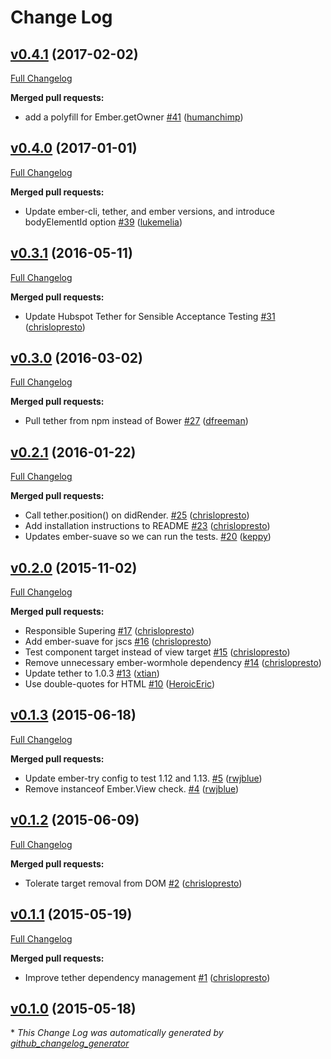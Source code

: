 # Change Log

## [v0.4.1](https://github.com/yapplabs/ember-tether/tree/v0.4.1) (2017-02-02)
[Full Changelog](https://github.com/yapplabs/ember-tether/compare/v0.4.0...v0.4.1)

**Merged pull requests:**

- add a polyfill for Ember.getOwner [\#41](https://github.com/yapplabs/ember-tether/pull/41) ([humanchimp](https://github.com/humanchimp))

## [v0.4.0](https://github.com/yapplabs/ember-tether/tree/v0.4.0) (2017-01-01)
[Full Changelog](https://github.com/yapplabs/ember-tether/compare/v0.3.1...v0.4.0)

**Merged pull requests:**

- Update ember-cli, tether, and ember versions, and introduce bodyElementId option [\#39](https://github.com/yapplabs/ember-tether/pull/39) ([lukemelia](https://github.com/lukemelia))

## [v0.3.1](https://github.com/yapplabs/ember-tether/tree/v0.3.1) (2016-05-11)
[Full Changelog](https://github.com/yapplabs/ember-tether/compare/v0.3.0...v0.3.1)

**Merged pull requests:**

- Update Hubspot Tether for Sensible Acceptance Testing [\#31](https://github.com/yapplabs/ember-tether/pull/31) ([chrislopresto](https://github.com/chrislopresto))

## [v0.3.0](https://github.com/yapplabs/ember-tether/tree/v0.3.0) (2016-03-02)
[Full Changelog](https://github.com/yapplabs/ember-tether/compare/v0.2.1...v0.3.0)

**Merged pull requests:**

- Pull tether from npm instead of Bower [\#27](https://github.com/yapplabs/ember-tether/pull/27) ([dfreeman](https://github.com/dfreeman))

## [v0.2.1](https://github.com/yapplabs/ember-tether/tree/v0.2.1) (2016-01-22)
[Full Changelog](https://github.com/yapplabs/ember-tether/compare/v0.2.0...v0.2.1)

**Merged pull requests:**

- Call tether.position\(\) on didRender. [\#25](https://github.com/yapplabs/ember-tether/pull/25) ([chrislopresto](https://github.com/chrislopresto))
- Add installation instructions to README [\#23](https://github.com/yapplabs/ember-tether/pull/23) ([chrislopresto](https://github.com/chrislopresto))
- Updates ember-suave so we can run the tests. [\#20](https://github.com/yapplabs/ember-tether/pull/20) ([keppy](https://github.com/keppy))

## [v0.2.0](https://github.com/yapplabs/ember-tether/tree/v0.2.0) (2015-11-02)
[Full Changelog](https://github.com/yapplabs/ember-tether/compare/v0.1.3...v0.2.0)

**Merged pull requests:**

- Responsible Supering [\#17](https://github.com/yapplabs/ember-tether/pull/17) ([chrislopresto](https://github.com/chrislopresto))
- Add ember-suave for jscs [\#16](https://github.com/yapplabs/ember-tether/pull/16) ([chrislopresto](https://github.com/chrislopresto))
- Test component target instead of view target [\#15](https://github.com/yapplabs/ember-tether/pull/15) ([chrislopresto](https://github.com/chrislopresto))
- Remove unnecessary ember-wormhole dependency [\#14](https://github.com/yapplabs/ember-tether/pull/14) ([chrislopresto](https://github.com/chrislopresto))
- Update tether to 1.0.3 [\#13](https://github.com/yapplabs/ember-tether/pull/13) ([xtian](https://github.com/xtian))
- Use double-quotes for HTML [\#10](https://github.com/yapplabs/ember-tether/pull/10) ([HeroicEric](https://github.com/HeroicEric))

## [v0.1.3](https://github.com/yapplabs/ember-tether/tree/v0.1.3) (2015-06-18)
[Full Changelog](https://github.com/yapplabs/ember-tether/compare/v0.1.2...v0.1.3)

**Merged pull requests:**

- Update ember-try config to test 1.12 and 1.13. [\#5](https://github.com/yapplabs/ember-tether/pull/5) ([rwjblue](https://github.com/rwjblue))
- Remove instanceof Ember.View check. [\#4](https://github.com/yapplabs/ember-tether/pull/4) ([rwjblue](https://github.com/rwjblue))

## [v0.1.2](https://github.com/yapplabs/ember-tether/tree/v0.1.2) (2015-06-09)
[Full Changelog](https://github.com/yapplabs/ember-tether/compare/v0.1.1...v0.1.2)

**Merged pull requests:**

- Tolerate target removal from DOM [\#2](https://github.com/yapplabs/ember-tether/pull/2) ([chrislopresto](https://github.com/chrislopresto))

## [v0.1.1](https://github.com/yapplabs/ember-tether/tree/v0.1.1) (2015-05-19)
[Full Changelog](https://github.com/yapplabs/ember-tether/compare/v0.1.0...v0.1.1)

**Merged pull requests:**

- Improve tether dependency management [\#1](https://github.com/yapplabs/ember-tether/pull/1) ([chrislopresto](https://github.com/chrislopresto))

## [v0.1.0](https://github.com/yapplabs/ember-tether/tree/v0.1.0) (2015-05-18)


\* *This Change Log was automatically generated by [github_changelog_generator](https://github.com/skywinder/Github-Changelog-Generator)*